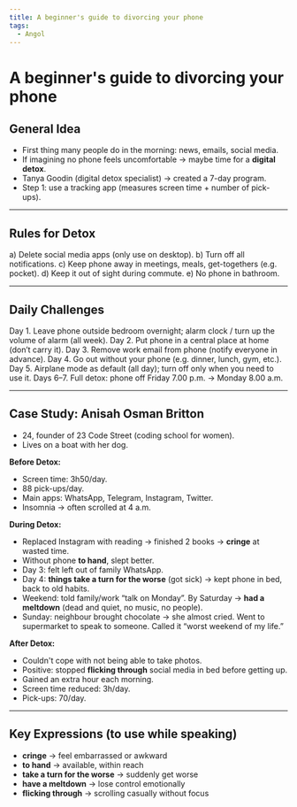 ```yaml
---
title: A beginner's guide to divorcing your phone
tags:
  - Angol
---
```


# A beginner's guide to divorcing your phone

## General Idea

- First thing many people do in the morning: news, emails, social media.
- If imagining no phone feels uncomfortable → maybe time for a **digital detox**.
- Tanya Goodin (digital detox specialist) → created a 7-day program.
- Step 1: use a tracking app (measures screen time + number of pick-ups).

---

## Rules for Detox

a) Delete social media apps (only use on desktop).
b) Turn off all notifications.
c) Keep phone away in meetings, meals, get-togethers (e.g. pocket).
d) Keep it out of sight during commute.
e) No phone in bathroom.

---

## Daily Challenges

Day 1. Leave phone outside bedroom overnight; alarm clock / turn up the volume of alarm (all week).
Day 2. Put phone in a central place at home (don’t carry it).
Day 3. Remove work email from phone (notify everyone in advance).
Day 4. Go out without your phone (e.g. dinner, lunch, gym, etc.).
Day 5. Airplane mode as default (all day); turn off only when you need to use it.
Days 6–7. Full detox: phone off Friday 7.00 p.m. → Monday 8.00 a.m.

---

## Case Study: **Anisah Osman Britton**

- 24, founder of 23 Code Street (coding school for women).
- Lives on a boat with her dog.

**Before Detox:**

- Screen time: 3h50/day.
- 88 pick-ups/day.
- Main apps: WhatsApp, Telegram, Instagram, Twitter.
- Insomnia → often scrolled at 4 a.m.

**During Detox:**

- Replaced Instagram with reading → finished 2 books → **cringe** at wasted time.
- Without phone **to hand**, slept better.
- Day 3: felt left out of family WhatsApp.
- Day 4: **things take a turn for the worse** (got sick) → kept phone in bed, back to old habits.
- Weekend: told family/work “talk on Monday”. By Saturday → **had a meltdown** (dead and quiet, no music, no people).
- Sunday: neighbour brought chocolate → she almost cried. Went to supermarket to speak to someone. Called it “worst weekend of my life.”

**After Detox:**

- Couldn't cope with not being able to take photos.
- Positive: stopped **flicking through** social media in bed before getting up.
- Gained an extra hour each morning.
- Screen time reduced: 3h/day.
- Pick-ups: 70/day.

---

## Key Expressions (to use while speaking)

- **cringe** → feel embarrassed or awkward
- **to hand** → available, within reach
- **take a turn for the worse** → suddenly get worse
- **have a meltdown** → lose control emotionally
- **flicking through** → scrolling casually without focus